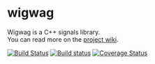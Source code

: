 # wigwag
Wigwag is a C++ signals library.  
You can read more on the [project wiki](https://github.com/koplyarov/wigwag/wiki).

[![Build Status](https://travis-ci.org/koplyarov/wigwag.svg?branch=master)](https://travis-ci.org/koplyarov/wigwag)
[![Build status](https://ci.appveyor.com/api/projects/status/2ypn11aif5huc912/branch/master?svg=true)](https://ci.appveyor.com/project/koplyarov/wigwag)
[![Coverage Status](https://coveralls.io/repos/github/koplyarov/wigwag/badge.svg?branch=master)](https://coveralls.io/github/koplyarov/wigwag?branch=master)
